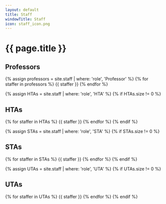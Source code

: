 ```yaml
---
layout: default
title: Staff
windowTitle: Staff
icon: staff_icon.png
---
```


# {{ page.title }}

## Professors

{% assign professors = site.staff | where: 'role', 'Professor' %}
{% for staffer in professors %}
{{ staffer }}
{% endfor %}

{% assign HTAs = site.staff | where: 'role', 'HTA' %}
{% if HTAs.size != 0 %}
## HTAs

{% for staffer in HTAs %}
{{ staffer }}
{% endfor %}
{% endif %}

{% assign STAs = site.staff | where: 'role', 'STA' %}
{% if STAs.size != 0 %}
## STAs

{% for staffer in STAs %}
{{ staffer }}
{% endfor %}
{% endif %}

{% assign UTAs = site.staff | where: 'role', 'UTA' %}
{% if UTAs.size != 0 %}
## UTAs
<div class="uta-container">
  {% for staffer in UTAs %}
  {{ staffer }}
  {% endfor %}
  {% endif %}
</div>
